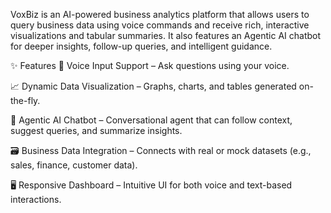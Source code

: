 VoxBiz is an AI-powered business analytics platform that allows users to query business data using voice commands and receive rich, interactive visualizations and tabular summaries. It also features an Agentic AI chatbot for deeper insights, follow-up queries, and intelligent guidance.

✨ Features
🎤 Voice Input Support – Ask questions using your voice.

📈 Dynamic Data Visualization – Graphs, charts, and tables generated on-the-fly.

🧠 Agentic AI Chatbot – Conversational agent that can follow context, suggest queries, and summarize insights.

🗃️ Business Data Integration – Connects with real or mock datasets (e.g., sales, finance, customer data).

🖥️ Responsive Dashboard – Intuitive UI for both voice and text-based interactions.
